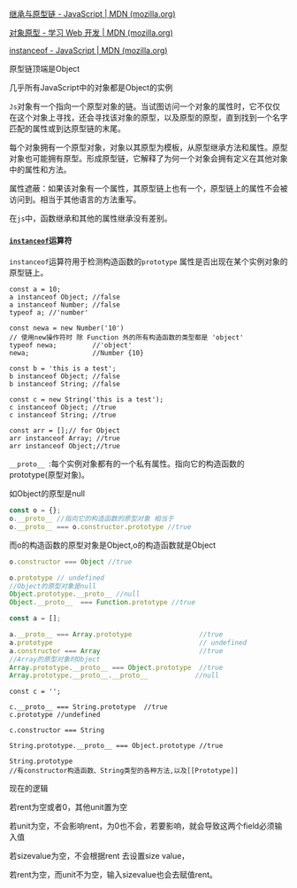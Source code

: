 [继承与原型链 - JavaScript | MDN (mozilla.org)](https://developer.mozilla.org/zh-CN/docs/Web/JavaScript/Inheritance_and_the_prototype_chain)

[对象原型 - 学习 Web 开发 | MDN (mozilla.org)](https://developer.mozilla.org/zh-CN/docs/Learn/JavaScript/Objects/Object_prototypes)

[instanceof - JavaScript | MDN (mozilla.org)](https://developer.mozilla.org/zh-CN/docs/Web/JavaScript/Reference/Operators/instanceof)

原型链顶端是Object

几乎所有JavaScript中的对象都是Object的实例

`Js`对象有一个指向一个原型对象的链。当试图访问一个对象的属性时，它不仅仅在这个对象上寻找，还会寻找该对象的原型，以及原型的原型，直到找到一个名字匹配的属性或到达原型链的末尾。



每个对象拥有一个原型对象，对象以其原型为模板，从原型继承方法和属性。原型对象也可能拥有原型。形成原型链，它解释了为何一个对象会拥有定义在其他对象中的属性和方法。



属性遮蔽：如果该对象有一个属性，其原型链上也有一个，原型链上的属性不会被访问到。相当于其他语言的方法重写。



在`js`中，函数继承和其他的属性继承没有差别。

#### [`instanceof`](https://developer.mozilla.org/zh-CN/docs/Web/JavaScript/Reference/Operators/instanceof)运算符

`instanceof`运算符用于检测构造函数的`prototype` 属性是否出现在某个实例对象的原型链上。

```
const a = 10;
a instanceof Object; //false
a instanceof Number; //false
typeof a; //'number'

const newa = new Number('10')
// 使用new操作符时 除 Function 外的所有构造函数的类型都是 'object'
typeof newa;         //'object'
newa;                //Number {10}

const b = 'this is a test';
b instanceof Object; //false
b instanceof String; //false

const c = new String('this is a test');
c instanceof Object; //true
c instanceof String; //true

const arr = [];// for Object
arr instanceof Array; //true
arr instanceof Object;//true

```

`__proto__ `:每个实例对象都有的一个私有属性。指向它的构造函数的prototype(原型对象)。

如Object的原型是null

```js
const o = {};
o.__proto__ //指向它的构造函数的原型对象 相当于
o.__proto__ === o.constructor.prototype //true
```

而o的构造函数的原型对象是Object,o的构造函数就是Object

```js
o.constructor === Object //true

o.prototype // undefined
//Object的原型对象是null
Object.prototype.__proto__ //null
Object.__proto__  === Function.prototype //true
```



```js
const a = [];

a.__proto__ === Array.prototype                 //true
a.prototype                                     // undefined
a.constructor === Array                         //true
//Array的原型对象时Object
Array.prototype.__proto__ === Object.prototype  //true
Array.prototype.__proto__.__proto__            //null
```



```
const c = '';

c.__proto__ === String.prototype  //true
c.prototype //undefined

c.constructor === String

String.prototype.__proto__ === Object.prototype //true
```



```
String.prototype
//有constructor构造函数、String类型的各种方法,以及[[Prototype]]

```



现在的逻辑

若rent为空或者0，其他unit置为空

若unit为空，不会影响rent，为0也不会，若要影响，就会导致这两个field必须输入值

若sizevalue为空，不会根据rent 去设置size value，

若rent为空，而unit不为空，输入sizevalue也会去赋值rent。

